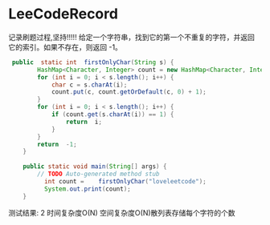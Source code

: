 # LeeCodeRecord
记录刷题过程,坚持!!!!!
给定一个字符串，找到它的第一个不重复的字符，并返回它的索引。如果不存在，则返回 -1。
```java
 public  static int  firstOnlyChar(String s) {
		HashMap<Character, Integer> count = new HashMap<Character, Integer>();
		for (int i = 0; i < s.length(); i++) {
			char c = s.charAt(i);
			count.put(c, count.getOrDefault(c, 0) + 1);
		}
		for (int i = 0; i < s.length(); i++) {
			if (count.get(s.charAt(i)) == 1) {
				return  i;
			}
		}
		return  -1;
	}
	
	public static void main(String[] args) {
		// TODO Auto-generated method stub
          int count =    firstOnlyChar("loveleetcode");
          System.out.print(count);
	}
```
测试结果: 2
时间复杂度O(N)  空间复杂度O(N)散列表存储每个字符的个数 
